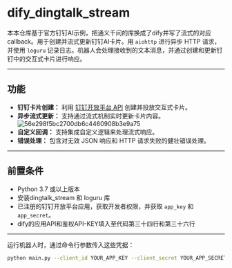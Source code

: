 # dify_dingtalk_stream
本本仓库基于官方钉钉AI示例，把通义千问的库换成了dify并写了流式的对应callback。用于创建并流式更新钉钉AI卡片。用 `aiohttp` 进行异步 HTTP 请求，并使用 `loguru` 记录日志。机器人会处理接收到的文本消息，并通过创建和更新钉钉中的交互式卡片进行响应。

---

## 功能

- **钉钉卡片创建：** 利用 [钉钉开放平台 API](https://open.dingtalk.com/document/orgapp/api-streamingupdate) 创建并投放交互式卡片。
- **异步流式更新：** 支持通过流式机制实时更新卡片内容。  
![56e298f5bc2700db6c4460908b3e9a75](https://github.com/user-attachments/assets/a496176c-7f2e-421e-bed4-6a79364e87cf)  
- **自定义回调：** 支持集成自定义逻辑来处理流式响应。
- **错误处理：** 包含对无效 JSON 响应和 HTTP 请求失败的健壮错误处理。

---

## 前置条件

- Python 3.7 或以上版本
- 安装dingtalk_stream 和 loguru 库
- 已注册的钉钉开放平台应用，获取开发者权限，并获取 `app_key` 和 `app_secret`。
- dify的应用API和鉴权API-KEY填入至代码第三十四行和第三十六行

---
运行机器人时，通过命令行参数传入这些凭据：

```bash
python main.py --client_id YOUR_APP_KEY --client_secret YOUR_APP_SECRET
